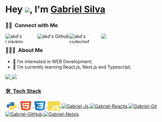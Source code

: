 # Hey <img src="https://github.com/himanshusharma89/himanshusharma89/blob/master/Hi.gif" width="25px">, I'm [Gabriel Silva](https://github.com/PedroHConrado) 


### 🤝🏻 &nbsp;Connect with Me
<a href="https://www.linkedin.com/in/gabriel-silva-331b63224/">
  <img align="left" alt="akd's Linkdein" width="100px" height="30px" src="https://img.shields.io/badge/Linkedin-0A66C2?style=for-the-badge&logo=Linkedin&logoColor=white" />
</a>
<a href="https://github.com/GabrielSilva1997">
  <img align="left" alt="akd's Github" width="100px" height="30px" src="https://img.shields.io/badge/Github-181717?style=for-the-badge&logo=Github&logoColor=white" />
</a>
<a href="mailto:gabriel.rsilva.dev@gmail.com">
  <img align="left" alt="akd's codechef" width="100px" height="30px" src="https://img.shields.io/badge/Gmail-EA4335?style=for-the-badge&logo=Gmail&logoColor=white" />
</a>
<a href="https://www.instagram.com/silva_gr97" target="_blank">
  <img src="https://img.shields.io/badge/-Instagram-%23E4405F?style=for-the-badge&logo=instagram&logoColor=white" target="_blank"/>
</a>

<br>

### 👨🏻‍💻 &nbsp;About Me

- 👀 I’m interested in WEB Development;
- 🌱 I’m currently learning React.js, Next.js and Typescript;

<div>
  <a href="https://github.com/GabrielSilva1997">
  <img height="160em" src="https://github-readme-stats.vercel.app/api?username=GabrielSilva1997&show_icons=true&theme=react&count_private=true"/>
  <img height="160em" src="https://github-readme-stats.vercel.app/api/top-langs/?username=GabrielSilva1997&layout=compact&langs_count=16&theme=react"/>
</div>
 
### 🛠 &nbsp;Tech Stack
  
<div syle="display: inline-block">
  <img align="center" alt="Gabriel-Python" height="30" width="40" src="https://raw.githubusercontent.com/devicons/devicon/master/icons/python/python-original.svg"/>
  <img align="center" alt="Gabriel-HTML" height="30" width="40" src="https://raw.githubusercontent.com/devicons/devicon/master/icons/html5/html5-original.svg"/>
  <img align="center" alt="Gabriel-CSS" height="30" width="40" src="https://raw.githubusercontent.com/devicons/devicon/master/icons/css3/css3-original.svg"/>
  <img align="center" alt="Gabriel-Js" height="30" width="40" src="https://raw.githubusercontent.com/devicons/devicon/master/icons/javascript/javascript-plain.svg"/>
   <img align="center" alt="Gabriel-Js" height="30" width="40" src="https://cdn.jsdelivr.net/gh/devicons/devicon/icons/typescript/typescript-original.svg" />
  <img align="center" alt="Gabriel-Reactjs" height="30" width="40" src="https://cdn.jsdelivr.net/gh/devicons/devicon/icons/react/react-original.svg" />
  <img align="center" alt="Gabriel-Git" height="30" width="40" src="https://cdn.jsdelivr.net/gh/devicons/devicon/icons/git/git-original.svg"/>
  <img align="center" alt="Gabriel-GitHub" height="30" width="40" src="https://cdn.jsdelivr.net/gh/devicons/devicon/icons/github/github-original.svg"/>
  <img align="center" alt="Gabriel-Netxjs" height="30" width="40" src="https://cdn.jsdelivr.net/gh/devicons/devicon/icons/nextjs/nextjs-original-wordmark.svg"/>

<!---
GabrielSilva1997/GabrielSilva1997 is a ✨ special ✨ repository because its `README.md` (this file) appears on your GitHub profile.
You can click the Preview link to take a look at your changes.
--->
